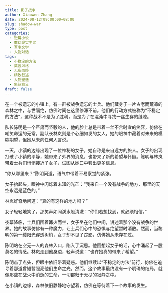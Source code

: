 ```yaml
---
title: 影子战争
author: Xiaowen Zhang
date: 2024-08-12T09:00:00+08:00
slug: shadow-war
type: post
categories:
  - 短篇小说
  - 魔幻现实主义
  - 军事文学
  - 人物对话
tags:
  - 不稳定的方法
  - 莫言风格
  - 无疾而终
  - 精致叙述
  - 人物塑造
  - 象征意义
draft: false
---
```


在一个被遗忘的小镇上，有一群被战争遗忘的士兵。他们藏身于一片古老而荒凉的森林之中，与世隔绝，仿佛时间在这里停滞不前。他们的行动方式被称为“不稳定的方法”，这种战术不是为了胜利，而是为了在混沌中寻找一丝生存的缝隙。

队长陈明是一个严肃而坚毅的人，他的脸上总是带着一丝不合时宜的笑容，仿佛在嘲笑命运的无常。副队长林岚则是个心细如发的女人，她的眼神中藏着对未来的模糊期望，但她从未向任何人言说。

一天，小镇的边缘出现了一位神秘的女子，她自称是来自远方的旅人。女子的出现打破了小镇的平静，她带来了外界的消息，也带来了新的希望与怀疑。陈明与林岚带着士兵们悄悄接近了女子，试图从她口中套出更多信息。

“你从哪里来？”陈明问道，语气中带着不易察觉的紧张。

女子抬起头，眼神中闪烁着未知的光芒：“我来自一个没有战争的地方，那里的天空永远是蓝色的。”

林岚好奇地问道：“真的有这样的地方吗？”

女子轻轻地笑了，那笑声如同溪水般清澈：“你们若想找到，就必须相信。”

夜幕降临，士兵们围着篝火而坐，女子坐在他们中间，讲述着那个没有战争的世界。她的故事仿佛有一种魔力，让士兵们心中的恐惧与绝望暂时消散。然而，当黎明的第一缕阳光穿透树梢，女子却不见了踪影，仿佛她从未存在过。

陈明站在空无一人的森林入口，陷入了沉思。他回想起女子的话，心中涌起了一股莫名的情感。林岚走到他身边，轻声说道：“也许她真的带来了希望。”

陈明点了点头，但眼中依旧带着疑惑。他们继续以“不稳定的方法”前行，仿佛在追寻着那道曾短暂照亮他们生命之光。然而，这个故事最终没有一个明确的结局，就像那些在战火中消逝的生命，一切都归于无尽的寂静之中。

在小镇的边缘，森林依旧静静地守望着，仿佛在等待着下一个故事的发生。
